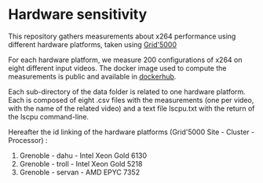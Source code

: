 # Hardware sensitivity

This repository gathers measurements about x264 performance using different hardware platforms, taken using [Grid'5000](https://www.grid5000.fr/w/Grid5000:Home)

For each hardware platform, we measure 200 configurations of x264 on eight different input videos.
The docker image used to compute the measurements is public and available in [dockerhub](https://hub.docker.com/r/anonymicse2021/x264_inputs).

Each sub-directory of the data folder is related to one hardware platform. 
Each is composed of eight .csv files with the measurements (one per video, with the name of the related video) and a text file lscpu.txt with the return of the lscpu command-line. 

Hereafter the id linking of the hardware platforms (Grid'5000 Site - Cluster - Processor) :

1. Grenoble - dahu - Intel Xeon Gold 6130
2. Grenoble - troll - Intel Xeon Gold 5218
3. Grenoble - servan - AMD EPYC 7352

